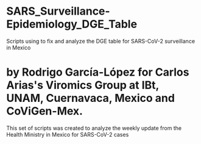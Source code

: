 # SARS_Surveillance-Epidemiology_DGE_Table
Scripts using to fix and analyze the DGE table for SARS-CoV-2 surveillance in Mexico
# by Rodrigo García-López for Carlos Arias's Viromics Group at IBt, UNAM, Cuernavaca, Mexico and CoViGen-Mex.
This set of scripts was created to analyze the weekly update from the Health Ministry in Mexico for SARS-CoV-2 cases
